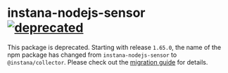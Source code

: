 # instana-nodejs-sensor &nbsp; [![deprecated](http://badges.github.io/stability-badges/dist/deprecated.svg)](http://github.com/badges/stability-badges)

This package is deprecated. Starting with release `1.65.0`, the name of the npm package has changed from `instana-nodejs-sensor` to `@instana/collector`. Please check out the [migration guide](https://www.ibm.com/docs/de/obi/current?topic=nodejs-collector-installation#change-of-package-name) for details.
